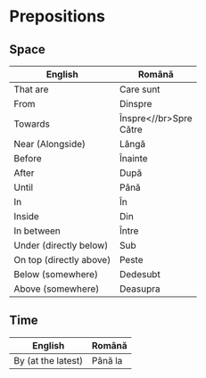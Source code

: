 # Prepositions

## Space

|English|Română|
|-|-|
|That are|Care sunt|
|From|Dinspre|
|Towards|Înspre<//br>Spre</br>Către|
|Near (Alongside)|Lângă|
|Before|Înainte|
|After|După|
|Until|Până|
|In|În|
|Inside|Din|
|In between|Între|
|Under (directly below)|Sub|
|On top (directly above)|Peste|
|Below (somewhere)|Dedesubt|
|Above (somewhere)|Deasupra|

## Time

|English|Română|
|-|-|
|By (at the latest)|Până la|
